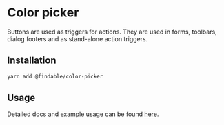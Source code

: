 # Color picker

Buttons are used as triggers for actions. They are used in forms, toolbars,
dialog footers and as stand-alone action triggers.

## Installation

```sh
yarn add @findable/color-picker
```

## Usage

Detailed docs and example usage can be found [here](https://atlaskit.atlassian.com/packages/jira/color-picker).
